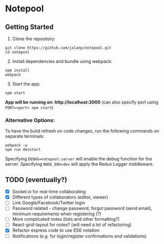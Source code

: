 # Notepool

## Getting Started
1. Clone the repository:
```
git clone https://github.com/jalanp/notepool.git
cd notepool
```
2. Install dependencies and bundle using webpack:
```
npm install
webpack
```
3. Start the app:
```
npm start
```
**App will be running on: http://localhost:3000** (can also specify port using ```PORT=<port> npm start```)

### Alternative Options:

To have the build refresh on code changes, run the following commands on separate terminals:
```
webpack -w
npm run devstart
```
Specifying ```DEBUG=notepool:server``` will enable the debug function for the server.
Specifying ```NODE_ENV=dev``` will apply the Redux Logger middleware.

## TODO (eventually?)
- [x] Socket.io for real-time collaborating
- [x] Different types of collaborators (editor, viewer)
- [ ] Link Google/Facebook/Twitter login
- [ ] Password related - change password, forgot password (send email), minimum requirements when registering (?)
- [ ] More complicated notes (lists and other formatting?)
- [ ] React-grid-layout for notes? (will need a lot of refactoring)
- [x] Refactor express code to use ES6 notation
- [ ] Notifications (e.g. for login/register confirmations and validations)
